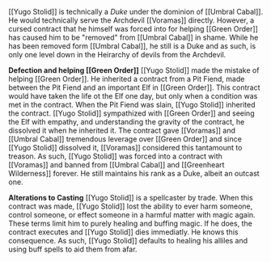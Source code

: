 [[Yugo Stolid]] is technically a *Duke* under the dominion of [[Umbral Cabal]]. He would technically serve the Archdevil [[Voramas]] directly. However, a cursed contract that he himself was forced into for helping [[Green Order]] has caused him to be "removed" from [[Umbral Cabal]] in shame. While he has been removed form [[Umbral Cabal]], he still is a Duke and as such, is only one level down in the Heirarchy of devils from the Archdevil.

**Defection and helping [[Green Order]]**
[[Yugo Stolid]] made the mistake of helping [[Green Order]]. He inherited a contract from a Pit Fiend, made between the Pit Fiend and an important Elf in [[Green Order]]. This contract would have taken the life ot the Elf one day, but only when a condition was met in the contract. When the Pit Fiend was slain, [[Yugo Stolid]] inherited the contract. [[Yugo Stolid]] sympathized with [[Green Order]] and seeing the Elf with empathy, and understanding the gravity of the contract, he dissolved it when he inherited it. The contract gave [[Voramas]] and [[Umbral Cabal]] tremendous leverage over [[Green Order]] and since [[Yugo Stolid]] dissolved it, [[Voramas]] considered this tantamount to treason. As such, [[Yugo Stolid]] was forced into a contract with [[Voramas]] and banned from [[Umbral Cabal]] and [[Greenheart Wilderness]] forever. He still maintains his rank as a Duke, albeit an outcast one. 

**Alterations to Casting**
[[Yugo Stolid]] is a spellcaster by trade. When this contract was made, [[Yugo Stolid]] lost the ability to ever harm someone, control someone, or effect someone in a harmful matter with magic again. These terms limit him to purely healing and buffing magic. If he does, the contract executes and [[Yugo Stolid]] dies immediatly. He knows this consequence. As such, [[Yugo Stolid]] defaults to healing his alliles and using buff spells to aid them from afar. 